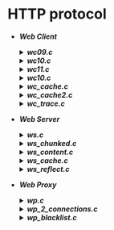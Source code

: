 # HTTP protocol  
- ***Web Client***
  <details> <summary> <b><i>wc09.c</i></b> </summary> 
  Web client that makes an HTTP/0.9 request to the server and reads the response of the server.
  </details>
  <details> <summary> <b><i>wc10.c</i></b> </summary> 
  Web client that makes an HTTP/1.0 request and analyses the response of the server looking for Content-Length header.
  </details>
  <details> <summary> <b><i>wc11.c</i></b> </summary>
  Web client that makes an HTTP/1.1 request and analyses the response of the server looking for either Content-Length or Transfer-Encoding header.
  </details>
  <details> <summary> <b><i>wc10.c</i></b> </summary> 
  Web client that makes an HTTP/1.0 request and analyses the response of the server looking for Content-Length header.
  </details>
  <details> <summary> <b><i>wc_cache.c</i></b> </summary> 
  Web Client with caching implemented using Last-Modified header and HEAD method.
  </details>
  <details> <summary> <b><i>wc_cache2.c</i></b> </summary> 
  Web Client with caching implemented using If-Modified-Since header.
  </details>
  <details> <summary> <b><i>wc_trace.c</i></b> </summary> 
  Web Client that uses the method TRACE, defined in HTTP/1.1 and explained in  <a href="https://tools.ietf.org/html/rfc2616#section-9.8">Section 9.8 of the RFC 2616</a>, and understands if the request was modified by transparent proxies before reaching the server.<br> Web Client is going to be tested on following addresses:
  <ul>
    <li>184.168.221.96 (<a href="www.webtrace.com">www.webtrace.com</a>)</li>
    <li>46.37.17.205 (<a href="www.radioamatori.it">www.radioamatori.it</a>)</li>
  </ul>
  </details>

- ***Web Server***
  <details> <summary> <b><i>ws.c</i></b> </summary> 
  Standard version with management of function calls.
  </details>
  <details> <summary> <b><i>ws_chunked.c</i></b> </summary> 
  Web Server with Transfer-Encoding:chunked header management.
  </details>
  <details> <summary> <b><i>ws_content.c</i></b> </summary> 
  Web Server with Content-Length header.
  </details>
  <details> <summary> <b><i>ws_cache.c</i></b> </summary> 
  Web Server with both caching management.
  </details>
  <details> <summary> <b><i>ws_reflect.c</i></b> </summary> 
  Web Server that replies with message of client, with additional info about client
  </details>
- ***Web Proxy***
  <details> <summary> <b><i>wp.c</i></b> </summary> 
  HTTPS and HTTP management.
  </details>
  <details> <summary> <b><i>wp_2_connections.c</i></b> </summary> 
  Keep-alive and close connections together.
  </details>
  <details> <summary> <b><i>wp_blacklist.c</i></b> </summary> 
  Web Proxy that manages HTTP requests from client, such that if the client has an IP address that is the same of one of 4 IP addresses stored in the proxy (max 4 addresses), the proxy leave the transfering of only HTML or TEXT files.
  </details>
 
